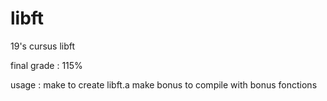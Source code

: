 # libft
19's cursus libft

final grade : 115%

usage : 
make to create libft.a
make bonus to compile with bonus fonctions
